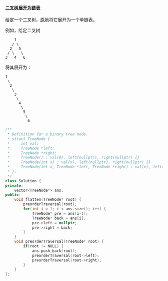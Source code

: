 #### [二叉树展开为链表](https://leetcode-cn.com/problems/flatten-binary-tree-to-linked-list/)

给定一个二叉树，[原地](https://baike.baidu.com/item/原地算法/8010757)将它展开为一个单链表。

 

例如，给定二叉树

```
    1
   / \
  2   5
 / \   \
3   4   6
```

将其展开为：

```
1
 \
  2
   \
    3
     \
      4
       \
        5
         \
          6
```

```c++
/**
 * Definition for a binary tree node.
 * struct TreeNode {
 *     int val;
 *     TreeNode *left;
 *     TreeNode *right;
 *     TreeNode() : val(0), left(nullptr), right(nullptr) {}
 *     TreeNode(int x) : val(x), left(nullptr), right(nullptr) {}
 *     TreeNode(int x, TreeNode *left, TreeNode *right) : val(x), left(left), right(right) {}
 * };
 */
class Solution {
private:
    vector<TreeNode*> ans;
public:
    void flatten(TreeNode* root) {
        preorderTraversal(root);
        for(int i = 1; i < ans.size(); i++) {
            TreeNode* pre = ans[i-1];
            TreeNode* back = ans[i];
            pre->left = nullptr;
            pre->right = back;
        }
    }
    void preorderTraversal(TreeNode* root) {
        if(root != NULL) {
            ans.push_back(root);
            preorderTraversal(root->left);
            preorderTraversal(root->right);
        }
    }
};
```

